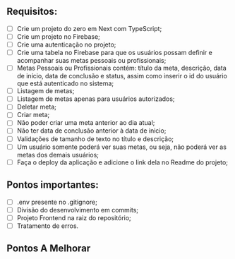 ## Requisitos:

- [ ] Crie um projeto do zero em Next com TypeScript;
- [ ] Crie um projeto no Firebase;
- [ ] Crie uma autenticação no projeto;
- [ ] Crie uma tabela no Firebase para que os usuários possam definir e acompanhar suas metas pessoais ou profissionais;
- [ ] Metas Pessoais ou Profissionais contém: título da meta, descrição, data de início, data de conclusão e status, assim como inserir o id do usuário que está autenticado no sistema;
- [ ] Listagem de metas;
- [ ] Listagem de metas apenas para usuários autorizados;
- [ ] Deletar meta;
- [ ] Criar meta;
- [ ] Não poder criar uma meta anterior ao dia atual;
- [ ] Não ter data de conclusão anterior à data de inicio;
- [ ] Validações de tamanho de texto no título e descrição;
- [ ] Um usuário somente poderá ver suas metas, ou seja, não poderá ver as metas dos demais usuários;
- [ ] Faça o deploy da aplicação e adicione o link dela no Readme do projeto;

## Pontos importantes:

- [ ] .env presente no .gitignore;
- [ ] Divisão do desenvolvimento em commits;
- [ ] Projeto Frontend na raiz do repositório;
- [ ] Tratamento de erros.

## Pontos A Melhorar
